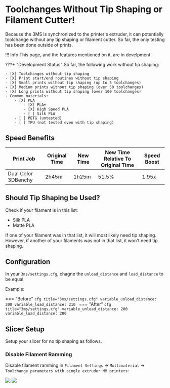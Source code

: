 # Toolchanges Without Tip Shaping or Filament Cutter!

Because the 3MS is synchronized to the printer's extruder, it can potentially toolchange without any tip shaping or filament cutter. So far, the only testing has been done outside of prints. 

!!! info
    This page, and the features mentioned on it, are in develpment

???+ "Development Status"
    So far, the following work without tip shaping:
    
    - [X] Toolchanges without tip shaping
    - [X] Print start/end routines without tip shaping
    - [X] Small prints without tip shaping (up to 5 toolchanges)
    - [X] Medium prints without tip shaping (over 50 toolchanges)
    - [X] Long prints without tip shaping (over 100 toolchanges)
    - Common materials:
        - [X] PLA
            - [X] PLA+
            - [X] High Speed PLA
            - [ ] Silk PLA
        - [ ] PETG (untested)
        - [ ] TPU (not tested even with tip shaping)

## Speed Benefits

| Print Job | Original Time | New Time | New Time Relative To Original Time | Speed Boost |
| - | - | - | - | - |
| Dual Color 3DBenchy | 2h45m | 1h25m | 51.5% | 1.95x |

## Should Tip Shaping be Used?

Check if your filament is in this list:

- Silk PLA
- Matte PLA

If one of your filament was in that list, it will most likely need tip shaping. However, if another of your filaments was not in that list, it won't need tip shaping.

## Configuration

In your `3ms/settings.cfg`, chagne the `unload_distance` and `load_distance` to be equal.

Example:

=== "Before"
    ```cfg title="3ms/settings.cfg"
    variable_unload_distance: 200
    variable_load_distance: 210
    ```
=== "After"
    ```cfg title="3ms/settings.cfg"
    variable_unload_distance: 200
    variable_load_distance: 200
    ```

## Slicer Setup

Setup your slicer for no tip shaping as follows.

### Disable Filament Ramming

Disable filament ramming in `Filament Settings` -> `Multimaterial` -> `Toolchange parameters with single extruder MM printers`:

![](slicer5.png)
![](slicer6.png)